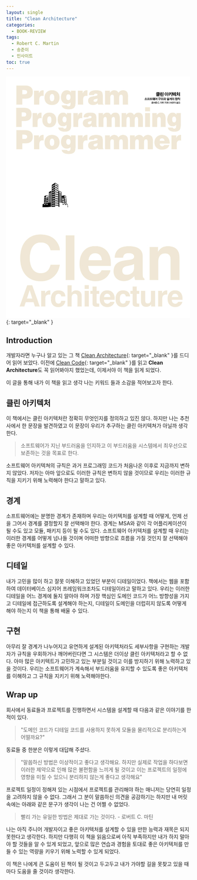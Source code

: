 ```yaml
---
layout: single
title: "Clean Architecture"
categories:
  - BOOK-REVIEW
tags:
  - Robert C. Martin
  - 송준이
  - 인사이트
toc: true
---
```


[![Clean Architecture](/assets/images/books/clean-architecture.jpg)](https://image.aladin.co.kr/product/20232/24/cover500/8966262473_1.jpg){: target="\_blank" }

## Introduction

개발자라면 누구나 알고 있는 그 책 [Clean Architecture](http://www.yes24.com/Product/Goods/77283734){: target="\_blank" }를 드디어 읽어 보았다. 이전에 [Clean Code](http://www.yes24.com/Product/Goods/11681152){: target="\_blank" }를 읽고 **Clean Architecture**도 꼭 읽어봐야지 했었는데, 이제서야 이 책을 읽게 되었다.

이 글을 통해 내가 이 책을 읽고 생각 나는 키워드 들과 소감을 적어보고자 한다.

## 클린 아키텍처

이 책에서는 클린 아키텍처란 정확히 무엇인지를 정의하고 있진 않다. 하지만 나는 추천사에서 한 문장을 발견하였고 이 문장이 우리가 추구하는 클린 아키텍쳐가 아닐까 생각한다.

> 소프트웨어가 지닌 부드러움을 인지하고 이 부드러움을 시스템에서 최우선으로 보존하는 것을 목표로 한다.

소프트웨어 아키텍쳐의 규칙은 과거 프로그래밍 코드가 처음나온 이후로 지금까지 변하지 않았다. 저자는 아마 앞으로도 이러한 규칙은 변하지 않을 것이므로 우리는 이러한 규칙을 지키기 위해 노력해야 한다고 말하고 있다.

## 경계

소프트웨어에는 분명한 경계가 존재하며 우리는 아키텍처를 설계할 때 어떻게, 언제 선을 그어서 경계를 결정할지 잘 선택해야 한다. 경계는 MSA와 같이 각 어플리케이션이 될 수도 있고 모듈, 패키지 등이 될 수도 있다. 소프트웨어 아키텍처를 설계할 때 우리는 이러한 경계를 어떻게 넘나들 것이며 어떠한 방향으로 흐름을 가질 것인지 잘 선택해야 좋은 아키텍처를 설계할 수 있다.

## 디테일

내가 고민을 많이 하고 잘못 이해하고 있었던 부분이 디테일이었다. 책에서는 웹을 포함하여 데이터베이스 심지어 프레임워크조차도 디테일이라고 말하고 있다. 우리는 이러한 디테일을 어느 경계에 둘지 알아야 하며 가장 핵심인 도메인 코드가 어느 방향성을 가지고 디테일에 접근하도록 설계해야 하는지, 디테일이 도메인을 더럽히지 않도록 어떻게 해야 하는지 이 책을 통해 배울 수 있다.

## 구현

아무리 잘 경계가 나누어지고 유연하게 설계된 아키텍처라도 세부사항을 구현하는 개발자가 규칙을 우회하거나 깨어버린다면 그 시스템은 더이상 클린 아키텍처라고 할 수 없다. 아마 많은 아키텍트가 고민하고 있는 부분일 것이고 이를 방지하기 위해 노력하고 있을 것이다. 우리는 소프트웨어가 계속해서 부드러움을 유지할 수 있도록 좋은 아키텍처를 이해하고 그 규칙을 지키기 위해 노력해야한다.

## Wrap up

회사에서 동료들과 프로젝트를 진행하면서 시스템을 설계할 때 다음과 같은 이야기를 한적이 있다.

> "도메인 코드가 디테일 코드를 사용하지 못하게 모듈을 물리적으로 분리하는게 어떨까요?"

동료들 중 한분은 이렇게 대답해 주셨다.

> "말씀하신 방법은 이상적이고 좋다고 생각해요. 하지만 실제로 작업을 하다보면 이러한 제약으로 인해 많은 불편함을 느끼게 될 것이고 이는 프로젝트의 일정에 영향을 미칠 수 있으니 분리하지 않는게 좋다고 생각해요"

프로젝트 일정이 정해져 있는 시점에서 프로젝트를 관리해야 하는 매니저는 당연히 일정을 고려하지 않을 수 없다. 그래서 그 분이 말씀하신 의견을 공감하기는 하지만 내 머릿 속에는 아래와 같은 문구가 생각이 나는 건 어쩔 수 없었다.

> 빨리 가는 유일한 방법은 제대로 가는 것이다. - 로버트 C. 마틴

나는 아직 주니어 개발자이고 좋은 아키텍처를 설계할 수 있을 만한 능력과 재목은 되지 못한다고 생각한다. 하지만 다행히 이 책을 읽음으로써 아직 부족하지만 내가 하지 말아야 할 것들을 알 수 있게 되었고, 앞으로 많은 연습과 경험을 토대로 좋은 아키텍처를 만들 수 있는 역량을 키우기 위해 노력할 수 있게 되었다.

이 책은 나에게 큰 도움이 된 책이 될 것이고 두고두고 내가 가야할 길을 못찾고 있을 때마다 도움을 줄 것이라 생각한다.
